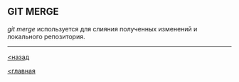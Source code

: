## GIT MERGE

*git merge* используется для слияния полученных изменений и локального репозитория.

---

[<назад](perintah.md)

[<главная](readme.md)